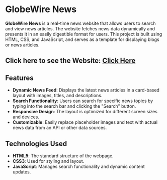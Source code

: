 # GlobeWire News

**GlobeWire News** is a real-time news website that allows users to search and view news articles. The website fetches news data dynamically and presents it in an easily digestible format for users. This project is built using HTML, CSS, and JavaScript, and serves as a template for displaying blogs or news articles.
## Click here to see the Website: [**Click Here**]()
## Features

- **Dynamic News Feed**: Displays the latest news articles in a card-based layout with images, titles, and descriptions.
- **Search Functionality**: Users can search for specific news topics by typing into the search bar and clicking the "Search" button.
- **Responsive Design**: The layout is optimized for different screen sizes and devices.
- **Customizable**: Easily replace placeholder images and text with actual news data from an API or other data sources.

## Technologies Used

- **HTML5**: The standard structure of the webpage.
- **CSS3**: Used for styling and layout.
- **JavaScript**: Manages search functionality and dynamic content updates.


